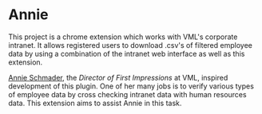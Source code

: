 # Annie

This project is a chrome extension which works with VML's corporate intranet. It allows registered users to download .csv's of filtered employee data by using a combination of the intranet web interface as well as this extension.

[Annie Schmader](http://passport.vml.com/ui/user/aschmader), the *Director of First Impressions* at VML, inspired development of this plugin. One of her many jobs is to verify various types of employee data by cross checking intranet data with human resources data. This extension aims to assist Annie in this task.